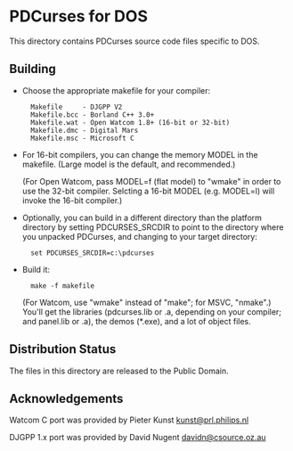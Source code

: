 PDCurses for DOS
================

This directory contains PDCurses source code files specific to DOS.


Building
--------

- Choose the appropriate makefile for your compiler:

        Makefile     - DJGPP V2
        Makefile.bcc - Borland C++ 3.0+
        Makefile.wat - Open Watcom 1.8+ (16-bit or 32-bit)
        Makefile.dmc - Digital Mars
        Makefile.msc - Microsoft C

- For 16-bit compilers, you can change the memory MODEL in the makefile.
  (Large model is the default, and recommended.)

  (For Open Watcom, pass MODEL=f (flat model) to "wmake" in order to use
  the 32-bit compiler. Selcting a 16-bit MODEL (e.g. MODEL=l) will
  invoke the 16-bit compiler.)

- Optionally, you can build in a different directory than the platform
  directory by setting PDCURSES_SRCDIR to point to the directory where
  you unpacked PDCurses, and changing to your target directory:

        set PDCURSES_SRCDIR=c:\pdcurses

- Build it:

        make -f makefile

  (For Watcom, use "wmake" instead of "make"; for MSVC, "nmake".) You'll
  get the libraries (pdcurses.lib or .a, depending on your compiler; and
  panel.lib or .a), the demos (*.exe), and a lot of object files.


Distribution Status
-------------------

The files in this directory are released to the Public Domain.


Acknowledgements
----------------

Watcom C port was provided by Pieter Kunst <kunst@prl.philips.nl>

DJGPP 1.x port was provided by David Nugent <davidn@csource.oz.au>
